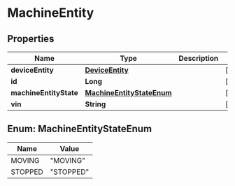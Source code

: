 
# MachineEntity

## Properties
Name | Type | Description | Notes
------------ | ------------- | ------------- | -------------
**deviceEntity** | [**DeviceEntity**](DeviceEntity.md) |  |  [optional]
**id** | **Long** |  |  [optional]
**machineEntityState** | [**MachineEntityStateEnum**](#MachineEntityStateEnum) |  |  [optional]
**vin** | **String** |  |  [optional]


<a name="MachineEntityStateEnum"></a>
## Enum: MachineEntityStateEnum
Name | Value
---- | -----
MOVING | &quot;MOVING&quot;
STOPPED | &quot;STOPPED&quot;



